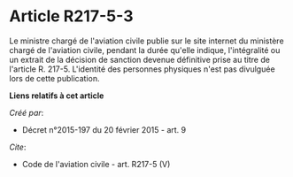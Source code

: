 # Article R217-5-3

Le ministre chargé de l'aviation civile publie sur le site internet du ministère chargé de l'aviation civile, pendant la
durée qu'elle indique, l'intégralité ou un extrait de la décision de sanction devenue définitive prise au titre de l'article
R. 217-5. L'identité des personnes physiques n'est pas divulguée lors de cette publication.

**Liens relatifs à cet article**

_Créé par_:

  - Décret n°2015-197 du 20 février 2015 - art. 9

_Cite_:

  - Code de l'aviation civile - art. R217-5 (V)
